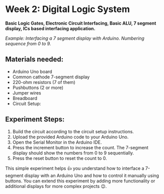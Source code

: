 # Week 2: Digital Logic System
**Basic Logic Gates, Electronic Circuit Interfacing, Basic ALU, 7 segment display, ICs based interfacing application.**

*Example: Interfacing a 7 segment display with Arduino. Numbering sequence from 0 to 9.*

## Materials needed:
- Arduino Uno board
- Common cathode 7-segment display
- 220-ohm resistors (7 of them)
- Pushbuttons (2 or more)
- Jumper wires
- Breadboard
- Circuit Setup:

## Experiment Steps:
1. Build the circuit according to the circuit setup instructions.
2. Upload the provided Arduino code to your Arduino Uno.
3. Open the Serial Monitor in the Arduino IDE.
4. Press the increment button to increase the count. The 7-segment display should show the numbers from 0 to 9 sequentially.
5. Press the reset button to reset the count to 0.

This simple experiment helps :+1: you understand how to interface a 7-segment display with an Arduino Uno and how to control it manually using buttons. You can extend this experiment by adding more functionality or additional displays for more complex projects 😉.
